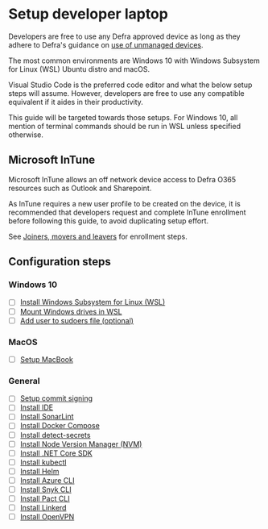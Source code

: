 # Setup developer laptop
Developers are free to use any Defra approved device as long as they adhere to Defra's guidance on [use of unmanaged devices](https://github.com/DEFRA/software-development-standards/blob/master/guides/unmanaged_devices.md). 

The most common environments are Windows 10 with Windows Subsystem for Linux (WSL) Ubuntu distro and macOS.

Visual Studio Code is the preferred code editor and what the below setup steps will assume.  However, developers are free to use any compatible equivalent if it aides in their productivity.

This guide will be targeted towards those setups. For Windows 10, all mention of terminal commands should be run in WSL unless specified otherwise.

## Microsoft InTune
Microsoft InTune allows an off network device access to Defra O365 resources such as Outlook and Sharepoint.

As InTune requires a new user profile to be created on the device, it is recommended that developers request and complete InTune enrollment before following this guide, to avoid duplicating setup effort.

See [Joiners, movers and leavers](../jlm.md) for enrollment steps.

## Configuration steps
### Windows 10
- [ ] [Install Windows Subsystem for Linux (WSL)](install-wsl.md)
- [ ] [Mount Windows drives in WSL](mount-windows-drives-in-wsl.md)
- [ ] [Add user to sudoers file (optional)](./setup-sudoers.md)
### MacOS
- [ ] [Setup MacBook](setup-macbook.md)

### General
- [ ] [Setup commit signing](sign-commits.md)
- [ ] [Install IDE](install-vs-code.md)
- [ ] [Install SonarLint](install-sonarlint.md)
- [ ] [Install Docker Compose](install-docker-compose.md)
- [ ] [Install detect-secrets](install-detect-secrets.md)
- [ ] [Install Node Version Manager (NVM)](install-node-version-manager.md)
- [ ] [Install .NET Core SDK](install-dotnet-sdk.md)
- [ ] [Install kubectl](install-kubectl.md)
- [ ] [Install Helm](installing-helm.md)
- [ ] [Install Azure CLI](install-azure-cli.md)
- [ ] [Install Snyk CLI](install-snyk.md)
- [ ] [Install Pact CLI](pact-cli.md)
- [ ] [Install Linkerd](install-linkerd.md)
- [ ] [Install OpenVPN](install-openvpn.md)
